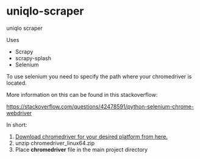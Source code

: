 # uniqlo-scraper
uniqlo scraper

Uses

* Scrapy
* scrapy-splash
* Selenium


To use selenium you need to specify the path where
your chromedriver is located.

More information on this can be found in this stackoverflow:

https://stackoverflow.com/questions/42478591/python-selenium-chrome-webdriver

In short:

1. [Download chromedriver for your desired platform from here.](https://sites.google.com/a/chromium.org/chromedriver/downloads)
2. unzip chromedriver_linux64.zip
3. Place **chromedriver** file in the main project directory
